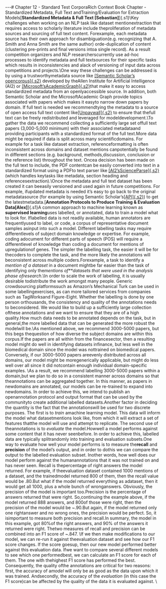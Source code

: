 ---# Chapter 12 - Standard Test CorporaRich Context Book Chapter - Standardized Metadata, Full Text andTraining/Evaluation for Extraction Models\[**Standardized Metadata & Full Text \[Sebastian\]**]{.s1}\Key challenges when working on an NLP task like dataset mentionextraction that requires access to scholarly literature include theproliferation of metadata sources and sourcing of full text content. Forexample, each metadata source has their own approach for disambiguation(e.g. recognizing that A. Smith and Anna Smith are the same author) orde-duplication of content (clustering pre-prints and final versions intoa single record). As a result competition organizers and NLP researcherscurrently use ad-hoc processes to identify metadata and full textsources for their specific tasks which results in inconsistencies and alack of versioning of input data across competitions and projects.\One way these challenges can be addressed is by using a trustworthymetadata source like [[Semantic Scholar’s opencorpus]{.s2}](http://api.semanticscholar.org/corpus/) developed by theAllen Institute for Artificial Intelligence (AI2) or [[Microsoft’sAcademicGraph]{.s2}](https://docs.microsoft.com/en-us/academic-services/graph/reference-data-schema)that make it easy to access standardized metadata from an openlyaccessible source. In addition, both Semantic Scholar and the MicrosoftAcademic Graph provide topics associated with papers which makes it easyto narrow down papers by domain. If full text is needed we recommendtying the metadata to a source of open access full text content like[[Unpaywall]{.s2}](https://unpaywall.org/data-format) to ensure that thefull text can be freely redistributed and leveraged for modeldevelopment.\To gather the data we recommend collecting a sufficiently large set offull text papers (3,000-5,000 minimum) with their associated metadataand providing participants with a standardized format of the full text.More data might be required if data is split across many scientificdomains. For example for a task like dataset extraction, referenceformatting is often inconsistent across domains and dataset mentions canpotentially be found in different sections (e.g. background, methods,discussion, conclusion or the reference list) throughout the text. Oncea decision has been made on the full text to include, the PDF contentcan be easily converted into text in a standardized format using a PDFto text parser like [[AI2’sScienceParse]{.s2}](https://github.com/allenai/spv2) (which handles keytasks like metadata, section heading and referencesextraction).\Once the metadata and full text dataset has been created it can beeasily versioned and used again in future competitions. For example, ifupdated metadata is needed it’s easy to go back to the original metadatasource (for example by using Semantic Scholar’s[[API]{.s2}](http://api.semanticscholar.org/)) to get the latestmetadata.\[**Annotation Protocols to Produce Training & Evaluation Data\[Alex\]**]{.s1}A common approach to machine learning known as **supervised learning**uses labelled, or annotated, data to train a model what to look for. Iflabelled data is not readily available, human annotators are frequentlyused to label, or code, a corpus of representative document samples asinput into such a model. Different labelling tasks may require differentlevels of subject domain knowledge or expertise. For example, coding adocument for different parts of speech (POS) will require a differentlevel of knowledge than coding a document for mentions of upregulationof genes. The simpler the labelling task, the easier it will be for thecoders to complete the task, and the more likely the annotations will beconsistent across multiple coders.Forexample, a task to identify a *mention of a dataset* in a document mightbe far easier than the task of identifying only the*mentions of**datasets that were used in the analysis phase ofresearch*.\In order to scale the work of labelling, it is usually desirable todistribute the work amongst many people. Generic crowdsourcing platformssuch as Amazon’s Mechanical Turk can be used in some labellingexercises, as can more tailored services from companies such as TagWorksand Figure-Eight. Whether the labelling is done by one person orthousands, the consistency and quality of the annotations needs to beconsidered. We would like to build up a sufficiently large collection ofthese annotations and we want to ensure that they are of a high quality.How much data needs to be annotated depends on the task, but in general,the more labelled data that can be generated the more robust the modelwill be.\As mentioned above, we recommend 3000-5000 papers, but this begs thequestion of how diverse the subject domains are within this corpus.If the papers are all within from the financesector, then a resulting model might do well in identifying datasets infinance, but less well in the biomedical domain since the model was nottrained on biomedical papers. Conversely, if our 3000-5000 papers areevenly distributed across all domains, our model might be moregenerically applicable, but might do less well over all since it did notcontain enough individual domain-specific examples.  \As a result, we recommend labelling 3000-5000 papers within a domain,but we plan to do so in a consistent manner across domains so that theannotations can be aggregated together. In this manner, as papers in newdomains are annotated, our models can be re-trained to expand into newdomains. In order to achieve this, we intend to publish an openannotation protocol and output format that can be used by the communityto create additional labelled datasets.Another factor in deciding the quantity is the fact that the annotationswill be used for two discrete purposes. The first is to *train* amachine learning model. This data will inform the model what datasetmentions look like, from which it will extract a set of features thatthe model will use and attempt to replicate. The second use of theannotations is to *evaluate* the model.Howwell a model performs against some content that it has never seenbefore. In order to achieve this, labelled data are typically splitrandomly into training and evaluation subsets.One way to evaluate how well your model performs is to measure the**recall** and **precision** of the model’s output, and in order to dothis we can compare the output to the labelled evaluation subset. Inother words, how well does our model perform against the humanannotations that it was not trained on and has never seen. Recall is thepercentage of right answers the model returned. For example, if theevaluation dataset contained 1000 mentions of a dataset, and the trainedmodel returned 800 of them, then the recall value would be .80.But what if the model returned everything as adataset, then it would get all 1000, plus a whole bunch of wronganswers. Obviously, the precision of the model is important too.Precision is the percentage of answers returned that were right. So,continuing the example above, if the model returned 888 answers, and 800of those were right, then the precision of the model would be \~.90.But again, if the model returned only one rightanswer and no wrong ones, the precision would be perfect. So, it isimportant to measure both precision and recall.In summary, the model in this example, got 80%of the right answers, and 90% of the answers it returned were right. Thetwo measures of recall and precision can be combined into an F1 score of  ~.847.  \If we then make modifications to our model, we can re-run it against theevaluation dataset and see how our F1 score changes. If the score goesup, then our new model performed better against this evaluation data. Ifwe want to compare several different models to see which one performedbest, we can calculate an F1 score for each of them. The one with thehighest F1 score has performed the best. Consequently, the quality ofthe annotations are critical for two reasons: first, the accuracy of a*model* will only be as good as the data upon which it was trained. Andsecondly, the accuracy of the *evaluation* (in this case the F1 score)can be affected by the quality of the data it is evaluated against. \\